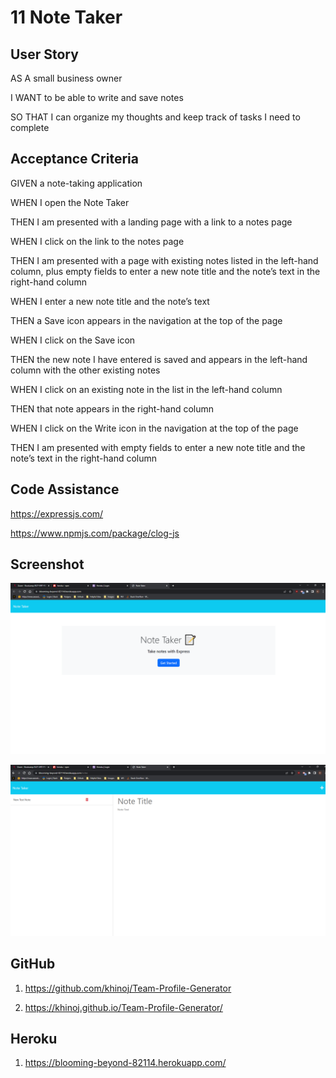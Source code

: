 # 11 Note Taker 

## User Story

AS A small business owner

I WANT to be able to write and save notes

SO THAT I can organize my thoughts and keep track of tasks I need to complete

## Acceptance Criteria

GIVEN a note-taking application

WHEN I open the Note Taker

THEN I am presented with a landing page with a link to a notes page

WHEN I click on the link to the notes page

THEN I am presented with a page with existing notes listed in the left-hand 
column, plus empty fields to enter a new note title and the note’s text in the right-hand column

WHEN I enter a new note title and the note’s text

THEN a Save icon appears in the navigation at the top of the page

WHEN I click on the Save icon

THEN the new note I have entered is saved and appears in the left-hand column with the other existing notes

WHEN I click on an existing note in the list in the left-hand column

THEN that note appears in the right-hand column

WHEN I click on the Write icon in the navigation at the top of the page

THEN I am presented with empty fields to enter a new note title and the note’s text in the right-hand column

## Code Assistance 

https://expressjs.com/

https://www.npmjs.com/package/clog-js


 ## Screenshot

![](./images/image_1.PNG)

![](./images/image_2.PNG)


## GitHub

1.  https://github.com/khinoj/Team-Profile-Generator

2.  https://khinoj.github.io/Team-Profile-Generator/

## Heroku

1. https://blooming-beyond-82114.herokuapp.com/



